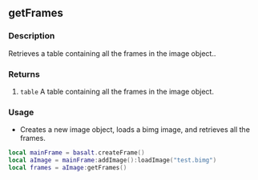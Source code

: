 ## getFrames

### Description

Retrieves a table containing all the frames in the image object..

### Returns

1. `table` A table containing all the frames in the image object.

### Usage

* Creates a new image object, loads a bimg image, and retrieves all the frames.

```lua
local mainFrame = basalt.createFrame()
local aImage = mainFrame:addImage():loadImage("test.bimg")
local frames = aImage:getFrames()
```

